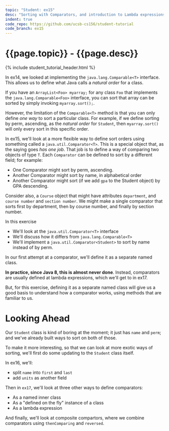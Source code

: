 ```yaml
---
topic: "Student: ex15"
desc: "Sorting with Comparators, and introduction to Lambda expressions"
indent: true
code_repo: https://github.com/ucsb-cs156/student-tutorial
code_branch: ex15
---
```


# {{page.topic}} - {{page.desc}}

{% include student_tutorial_header.html %}



In ex14, we looked at implementing the `java.lang.Comparable<T>` interface.  This allows us to define what Java calls a *natural order* for a class.   

If you have an `ArrayList<Foo> myarray;` for any class `Foo` that implements the `java.lang.Comparable<Foo>` interface, you can sort that array  can be sorted by simply invoking `myarray.sort();`.    

However, the limitation of the `Comparable<T>` method is that you can only define *one way* to sort a particular class.  For example, if we define sorting by perm, ascending, as the *natural order* for `Student`, then `myarray.sort()` will only every sort in this specific order.

In ex15, we'll look at a more flexible way to define sort orders using something called a `java.util.Comparator<T>`.  This is a special object that, as the saying goes *has one job*.  That job is to define a way of comparing two objects of type `T`.    Each `Comparator` can be defined to sort by a different field; for example:

* One Comparator might sort by perm, ascending.
* Another Comparator might sort by name, in alphabetical order
* Another Comparator might sort (if we add `gpa` to the Student object) by GPA descending.

Consider also, a `Course` object that might have attributes `department`, and `course number` and `section number`.  We might make a single comparator that sorts first by department, then by course number, and finally by section number.

In this exercise

* We'll look at the `java.util.Comparator<T>` interface
* We'll discuss how it differs from `java.lang.Comparable<T>`
* We'll implement a `java.util.Comparator<Student>` to sort by name instead of by perm.  

In our first attempt at a comparator, we'll define it as a separate named class.

**In practice, since Java 8, this is almost never done**. Instead, comparators are usually defined at lambda expressions, which we'll get to in ex17.

But, for this exercise, defining it as a separate named class will give us a good basis to understand how a comparator works, using methods that are familiar to us.

# Looking Ahead

Our `Student` class is kind of boring at the moment; it just has `name` and `perm`; and we've already built ways to sort on both of those.

To make it more interesting, so that we can look at more exotic ways of sorting, we'll first do some updating to the `Student` class itself.

In ex16, we'll:
* split `name` into `first` and `last`
* add `units` as another field

Then in `ex17`, we'll look at three other ways to define comparators:
* As a named inner class
* As a "defined on the fly" instance of a class 
* As a lambda expression

And finally, we'll look at composite compartors, where we combine comparators using `thenComparing` and `reversed`.

